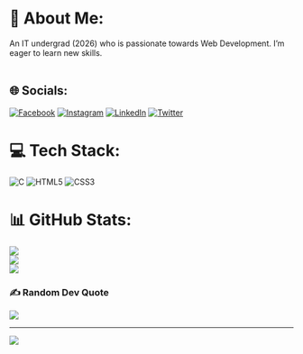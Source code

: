 # 💫 About Me:
An IT undergrad (2026) who is passionate towards Web Development. I’m eager to learn new skills.<br><br>


## 🌐 Socials:
[![Facebook](https://img.shields.io/badge/Facebook-%231877F2.svg?logo=Facebook&logoColor=white)](https://facebook.com/syedmuqeem03) [![Instagram](https://img.shields.io/badge/Instagram-%23E4405F.svg?logo=Instagram&logoColor=white)](https://instagram.com/syed_muqeem_03) [![LinkedIn](https://img.shields.io/badge/LinkedIn-%230077B5.svg?logo=linkedin&logoColor=white)](https://linkedin.com/in/syemuqeemahmed) [![Twitter](https://img.shields.io/badge/Twitter-%231DA1F2.svg?logo=Twitter&logoColor=white)](https://twitter.com/syedmuqeem03) 

# 💻 Tech Stack:
![C](https://img.shields.io/badge/c-%2300599C.svg?style=for-the-badge&logo=c&logoColor=white) ![HTML5](https://img.shields.io/badge/html5-%23E34F26.svg?style=for-the-badge&logo=html5&logoColor=white) ![CSS3](https://img.shields.io/badge/css3-%231572B6.svg?style=for-the-badge&logo=css3&logoColor=white)
# 📊 GitHub Stats:
![](https://github-readme-stats.vercel.app/api?username=syedmuqeem03&theme=dark&hide_border=false&include_all_commits=true&count_private=false)<br/>
![](https://github-readme-streak-stats.herokuapp.com/?user=syedmuqeem03&theme=dark&hide_border=false)<br/>
![](https://github-readme-stats.vercel.app/api/top-langs/?username=syedmuqeem03&theme=dark&hide_border=false&include_all_commits=true&count_private=false&layout=compact)

### ✍️ Random Dev Quote
![](https://quotes-github-readme.vercel.app/api?type=horizontal&theme=radical)

---
[![](https://visitcount.itsvg.in/api?id=syedmuqeem03&icon=0&color=0)](https://visitcount.itsvg.in)

<!-- Proudly created with GPRM ( https://gprm.itsvg.in ) -->
